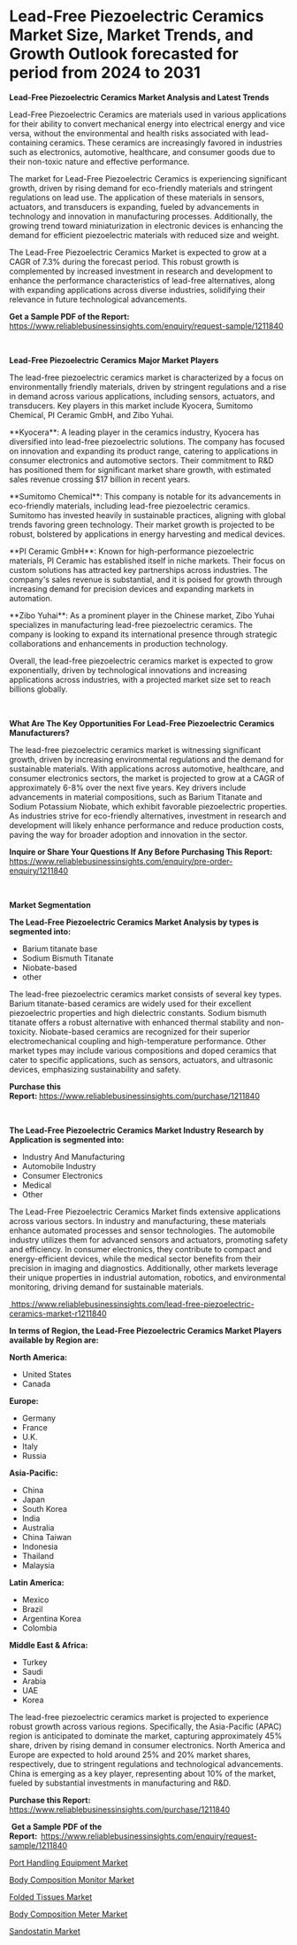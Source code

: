 <p><h1>Lead-Free Piezoelectric Ceramics Market Size, Market Trends, and Growth Outlook forecasted for period from 2024 to 2031</h1></p><p><strong>Lead-Free Piezoelectric Ceramics Market Analysis and Latest Trends</strong></p>
<p><p>Lead-Free Piezoelectric Ceramics are materials used in various applications for their ability to convert mechanical energy into electrical energy and vice versa, without the environmental and health risks associated with lead-containing ceramics. These ceramics are increasingly favored in industries such as electronics, automotive, healthcare, and consumer goods due to their non-toxic nature and effective performance.</p><p>The market for Lead-Free Piezoelectric Ceramics is experiencing significant growth, driven by rising demand for eco-friendly materials and stringent regulations on lead use. The application of these materials in sensors, actuators, and transducers is expanding, fueled by advancements in technology and innovation in manufacturing processes. Additionally, the growing trend toward miniaturization in electronic devices is enhancing the demand for efficient piezoelectric materials with reduced size and weight.</p><p>The Lead-Free Piezoelectric Ceramics Market is expected to grow at a CAGR of 7.3% during the forecast period. This robust growth is complemented by increased investment in research and development to enhance the performance characteristics of lead-free alternatives, along with expanding applications across diverse industries, solidifying their relevance in future technological advancements.</p></p>
<p><strong>Get a Sample PDF of the Report:&nbsp;</strong> <a href="https://www.reliablebusinessinsights.com/enquiry/request-sample/1211840?utm_campaign=57&utm_medium=2&utm_source=Github&utm_content=ia&utm_term=17122024&utm_id=lead-free-piezoelectric-ceramics">https://www.reliablebusinessinsights.com/enquiry/request-sample/1211840</a></p>
<p>&nbsp;</p>
<p><strong>Lead-Free Piezoelectric Ceramics Major Market Players</strong></p>
<p><p>The lead-free piezoelectric ceramics market is characterized by a focus on environmentally friendly materials, driven by stringent regulations and a rise in demand across various applications, including sensors, actuators, and transducers. Key players in this market include Kyocera, Sumitomo Chemical, PI Ceramic GmbH, and Zibo Yuhai.</p><p>**Kyocera**: A leading player in the ceramics industry, Kyocera has diversified into lead-free piezoelectric solutions. The company has focused on innovation and expanding its product range, catering to applications in consumer electronics and automotive sectors. Their commitment to R&D has positioned them for significant market share growth, with estimated sales revenue crossing $17 billion in recent years.</p><p>**Sumitomo Chemical**: This company is notable for its advancements in eco-friendly materials, including lead-free piezoelectric ceramics. Sumitomo has invested heavily in sustainable practices, aligning with global trends favoring green technology. Their market growth is projected to be robust, bolstered by applications in energy harvesting and medical devices.</p><p>**PI Ceramic GmbH**: Known for high-performance piezoelectric materials, PI Ceramic has established itself in niche markets. Their focus on custom solutions has attracted key partnerships across industries. The company's sales revenue is substantial, and it is poised for growth through increasing demand for precision devices and expanding markets in automation.</p><p>**Zibo Yuhai**: As a prominent player in the Chinese market, Zibo Yuhai specializes in manufacturing lead-free piezoelectric ceramics. The company is looking to expand its international presence through strategic collaborations and enhancements in production technology.</p><p>Overall, the lead-free piezoelectric ceramics market is expected to grow exponentially, driven by technological innovations and increasing applications across industries, with a projected market size set to reach billions globally.</p></p>
<p>&nbsp;</p>
<p><strong>What Are The Key Opportunities For Lead-Free Piezoelectric Ceramics Manufacturers?</strong></p>
<p><p>The lead-free piezoelectric ceramics market is witnessing significant growth, driven by increasing environmental regulations and the demand for sustainable materials. With applications across automotive, healthcare, and consumer electronics sectors, the market is projected to grow at a CAGR of approximately 6-8% over the next five years. Key drivers include advancements in material compositions, such as Barium Titanate and Sodium Potassium Niobate, which exhibit favorable piezoelectric properties. As industries strive for eco-friendly alternatives, investment in research and development will likely enhance performance and reduce production costs, paving the way for broader adoption and innovation in the sector.</p></p>
<p><strong>Inquire or Share Your Questions If Any Before Purchasing This Report:</strong> <a href="https://www.reliablebusinessinsights.com/enquiry/pre-order-enquiry/1211840?utm_campaign=57&utm_medium=2&utm_source=Github&utm_content=ia&utm_term=17122024&utm_id=lead-free-piezoelectric-ceramics">https://www.reliablebusinessinsights.com/enquiry/pre-order-enquiry/1211840</a></p>
<p>&nbsp;</p>
<p><strong>Market Segmentation</strong></p>
<p><strong>The Lead-Free Piezoelectric Ceramics Market Analysis by types is segmented into:</strong></p>
<p><ul><li>Barium titanate base</li><li>Sodium Bismuth Titanate</li><li>Niobate-based</li><li>other</li></ul></p>
<p><p>The lead-free piezoelectric ceramics market consists of several key types. Barium titanate-based ceramics are widely used for their excellent piezoelectric properties and high dielectric constants. Sodium bismuth titanate offers a robust alternative with enhanced thermal stability and non-toxicity. Niobate-based ceramics are recognized for their superior electromechanical coupling and high-temperature performance. Other market types may include various compositions and doped ceramics that cater to specific applications, such as sensors, actuators, and ultrasonic devices, emphasizing sustainability and safety.</p></p>
<p><strong>Purchase this Report:&nbsp;</strong><a href="https://www.reliablebusinessinsights.com/purchase/1211840?utm_campaign=57&utm_medium=2&utm_source=Github&utm_content=ia&utm_term=17122024&utm_id=lead-free-piezoelectric-ceramics">https://www.reliablebusinessinsights.com/purchase/1211840</a></p>
<p>&nbsp;</p>
<p><strong>The Lead-Free Piezoelectric Ceramics Market Industry Research by Application is segmented into:</strong></p>
<p><ul><li>Industry And Manufacturing</li><li>Automobile Industry</li><li>Consumer Electronics</li><li>Medical</li><li>Other</li></ul></p>
<p><p>The Lead-Free Piezoelectric Ceramics Market finds extensive applications across various sectors. In industry and manufacturing, these materials enhance automated processes and sensor technologies. The automobile industry utilizes them for advanced sensors and actuators, promoting safety and efficiency. In consumer electronics, they contribute to compact and energy-efficient devices, while the medical sector benefits from their precision in imaging and diagnostics. Additionally, other markets leverage their unique properties in industrial automation, robotics, and environmental monitoring, driving demand for sustainable materials.</p></p>
<p><a href="https://www.reliablebusinessinsights.com/lead-free-piezoelectric-ceramics-market-r1211840?utm_campaign=57&utm_medium=2&utm_source=Github&utm_content=ia&utm_term=17122024&utm_id=lead-free-piezoelectric-ceramics">&nbsp;https://www.reliablebusinessinsights.com/lead-free-piezoelectric-ceramics-market-r1211840</a></p>
<p><strong>In terms of Region, the Lead-Free Piezoelectric Ceramics Market Players available by Region are:</strong></p>
<p>
    <p> <strong> North America: </strong>
        <ul>
            <li>United States</li>
            <li>Canada</li>
        </ul>
        </p> 
    <p> <strong> Europe: </strong>
        <ul>
            <li>Germany</li>
            <li>France</li>
            <li>U.K.</li>
            <li>Italy</li>
            <li>Russia</li>
        </ul>
        </p> 
    <p> <strong> Asia-Pacific: </strong>
        <ul>
            <li>China</li>
            <li>Japan</li>
            <li>South Korea</li>
            <li>India</li>
            <li>Australia</li>
            <li>China Taiwan</li>
            <li>Indonesia</li>
            <li>Thailand</li>
            <li>Malaysia</li>
        </ul>
        </p> 
    <p> <strong> Latin America: </strong>
        <ul>
            <li>Mexico</li>
            <li>Brazil</li>
            <li>Argentina Korea</li>
            <li>Colombia</li>
        </ul>
        </p> 
    <p> <strong> Middle East & Africa: </strong>
        <ul>
            <li>Turkey</li>
            <li>Saudi</li>
            <li>Arabia</li>
            <li>UAE</li>
            <li>Korea</li>
        </ul>
    </p>
    </p>
<p><p>The lead-free piezoelectric ceramics market is projected to experience robust growth across various regions. Specifically, the Asia-Pacific (APAC) region is anticipated to dominate the market, capturing approximately 45% share, driven by rising demand in consumer electronics. North America and Europe are expected to hold around 25% and 20% market shares, respectively, due to stringent regulations and technological advancements. China is emerging as a key player, representing about 10% of the market, fueled by substantial investments in manufacturing and R&D.</p></p>
<p><strong>Purchase this Report: </strong><a href="https://www.reliablebusinessinsights.com/purchase/1211840?utm_campaign=57&utm_medium=2&utm_source=Github&utm_content=ia&utm_term=17122024&utm_id=lead-free-piezoelectric-ceramics">https://www.reliablebusinessinsights.com/purchase/1211840</a></p>
<p>&nbsp;<strong>Get a Sample PDF of the Report:&nbsp;&nbsp;</strong><a href="https://www.reliablebusinessinsights.com/enquiry/request-sample/1211840?utm_campaign=57&utm_medium=2&utm_source=Github&utm_content=ia&utm_term=17122024&utm_id=lead-free-piezoelectric-ceramics">https://www.reliablebusinessinsights.com/enquiry/request-sample/1211840</a></p>
<p><strong></strong></p>
<p><p><a href="https://github.com/AshrafKhan865/Market-Research-Report-List-1/blob/main/port-handling-equipment-market.md?utm_campaign=57&utm_medium=2&utm_source=Github&utm_content=ia&utm_term=17122024&utm_id=lead-free-piezoelectric-ceramics">Port Handling Equipment Market</a></p><p><a href="https://www.linkedin.com/pulse/strategic-insights-global-body-composition-monitor-market-tlyae?utm_campaign=57&utm_medium=2&utm_source=Github&utm_content=ia&utm_term=17122024&utm_id=lead-free-piezoelectric-ceramics">Body Composition Monitor Market</a></p><p><a href="https://www.linkedin.com/pulse/examining-folded-tissues-market-globally-latest-trends-segmentation-nwxne?utm_campaign=57&utm_medium=2&utm_source=Github&utm_content=ia&utm_term=17122024&utm_id=lead-free-piezoelectric-ceramics">Folded Tissues Market</a></p><p><a href="https://www.linkedin.com/pulse/comprehensive-analysis-body-composition-meter-market-share-avmpe?utm_campaign=57&utm_medium=2&utm_source=Github&utm_content=ia&utm_term=17122024&utm_id=lead-free-piezoelectric-ceramics">Body Composition Meter Market</a></p><p><a href="https://github.com/gullattedenna/Market-Research-Report-List-1/blob/main/sandostatin-market.md?utm_campaign=57&utm_medium=2&utm_source=Github&utm_content=ia&utm_term=17122024&utm_id=lead-free-piezoelectric-ceramics">Sandostatin Market</a></p></p>